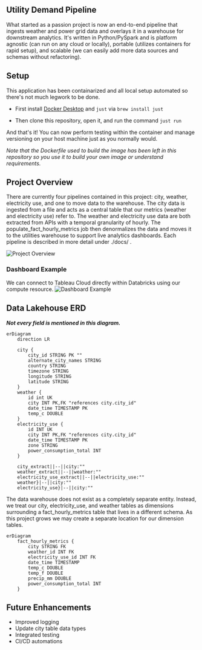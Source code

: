 ## Utility Demand Pipeline
What started as a passion project is now an end-to-end pipeline that ingests weather and power grid data and overlays it in a warehouse for downstream analytics. It's written in Python/PySpark and is platform agnostic (can run on any cloud or locally), portable (utilizes containers for rapid setup), and scalable (we can easily add more data sources and schemas without refactoring).

## Setup
This application has been containarized and all local setup automated so there's not much legwork to be done.

- First install [Docker Desktop](https://www.docker.com/products/docker-desktop/) and `just` via `brew install just`

- Then clone this repository, open it, and run the command `just run`

And that's it! You can now perform testing within the container and manage versioning on your host machine just as you normally would.

_Note that the Dockerfile used to build the image has been left in this repository so you use it to build your own image or understand requirements._

## Project Overview
There are currently four pipelines contained in this project: city, weather, electricity use, and one to move data to the warehouse. The city data is ingested from a file and acts as a central table that our metrics (weather and electricity use) refer to. The weather and electricity use data are both extracted from APIs with a temporal granularity of hourly. The populate_fact_hourly_metrics job then denormalizes the data and moves it to the utilities warehouse to support live analytics dashboards.
Each pipeline is described in more detail under ./docs/ .

![Project Overview](https://github.com/ptarmagain/utility-demand-pipeline/blob/main/docs/images/project_diagram.png)

### Dashboard Example
We can connect to Tableau Cloud directly within Databricks using our compute resource.
![Dashboard Example](https://github.com/ptarmagain/utility-demand-pipeline/blob/main/docs/images/Electricity%20Use%20Trends.png)

## Data Lakehouse ERD
***Not every field is mentioned in this diagram.***
```mermaid
erDiagram
	direction LR

	city {
		city_id STRING PK "" 
		alternate_city_names STRING
		country STRING
		timezone STRING
		longitude STRING
		latitude STRING
	}
    weather {
		id int UK
		city INT PK,FK "references city.city_id"  
		date_time TIMESTAMP PK
		temp_c DOUBLE
	}
    electricity_use {
		id INT UK
		city INT PK,FK "references city.city_id"  
		date_time TIMESTAMP PK
		zone STRING
		power_consumption_total INT
    }

    city_extract||--||city:""
    weather_extract||--||weather:""
    electricity_use_extract||--||electricity_use:""
	weather}|--||city:""
    electricity_use}|--||city:""
```
The data warehouse does not exist as a completely separate entity. Instead, we treat our city, electricity_use, and weather tables as dimensions surrounding a fact_hourly_metrics table that lives in a different schema. As this project grows we may create a separate location for our dimension tables.
```mermaid
erDiagram
	fact_hourly_metrics {
		city STRING FK
		weather_id INT FK
		electricity_use_id INT FK
		date_time TIMESTAMP
		temp_c DOUBLE
		temp_f DOUBLE
		precip_mm DOUBLE
		power_consumption_total INT
	}
```

## Future Enhancements
- Improved logging
- Update city table data types
- Integrated testing
- CI/CD automations
